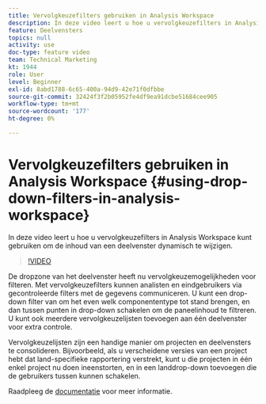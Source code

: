```yaml
---
title: Vervolgkeuzefilters gebruiken in Analysis Workspace
description: In deze video leert u hoe u vervolgkeuzefilters in Analysis Workspace kunt gebruiken om de inhoud van een deelvenster dynamisch te wijzigen.
feature: Deelvensters
topics: null
activity: use
doc-type: feature video
team: Technical Marketing
kt: 1944
role: User
level: Beginner
exl-id: 8abd1788-6c65-400a-94d9-42e71f0dfbbe
source-git-commit: 32424f3f2b05952fe4df9ea91dcbe51684cee905
workflow-type: tm+mt
source-wordcount: '177'
ht-degree: 0%

---
```


# Vervolgkeuzefilters gebruiken in Analysis Workspace {#using-drop-down-filters-in-analysis-workspace}

In deze video leert u hoe u vervolgkeuzefilters in Analysis Workspace kunt gebruiken om de inhoud van een deelvenster dynamisch te wijzigen.

>[!VIDEO](https://video.tv.adobe.com/v/23877/?quality=12)

De dropzone van het deelvenster heeft nu vervolgkeuzemogelijkheden voor filteren. Met vervolgkeuzefilters kunnen analisten en eindgebruikers via gecontroleerde filters met de gegevens communiceren. U kunt een drop-down filter van om het even welk componententype tot stand brengen, en dan tussen punten in drop-down schakelen om de paneelinhoud te filtreren. U kunt ook meerdere vervolgkeuzelijsten toevoegen aan één deelvenster voor extra controle.

Vervolgkeuzelijsten zijn een handige manier om projecten en deelvensters te consolideren. Bijvoorbeeld, als u verscheidene versies van een project hebt dat land-specifieke rapportering verstrekt, kunt u die projecten in één enkel project nu doen ineenstorten, en in een landdrop-down toevoegen die de gebruikers tussen kunnen schakelen.

Raadpleeg de [documentatie](https://marketing.adobe.com/resources/help/en_US/analytics/analysis-workspace/panels.html) voor meer informatie.
